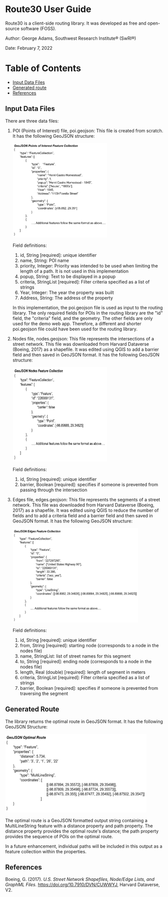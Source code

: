 # Route30 User Guide
Route30 is a client-side routing library. It was developed as free and open-source software (FOSS).

Author: George Adams, Southwest Research Institute® (SwRI®)

Date: February 7, 2022

# Table of Contents
- [Input Data Files](#input_data_files)
- [Generated route](#generated_route)
- [References](#references)

## Input Data Files
<div id='input_data_files'></div>

There are three data files: 
1. POI (Points of Interest) file, poi.geojson: This file is created from scratch. It has the following GeoJSON structure:

    <img src="./images/pois.jpg" width="300" height="300"/>  
    
    Field definitions:
    1. id, String \[required\]: unique identifier
    2. name, String: POI name
    3. priority, Integer: Priority was intended to be used when limiting the length of a path. It is not used in this implementation
    4. popup, String: Text to be displayed in a popup
    5. criteria, StringList \[required\]: Filter criteria specified as a list of strings
    6. Year, Integer: The year the property was built
    7. Address, String: The address of the property

    In this implementation, the poi.geojson file is used as input to the routing library. The only required fields for POIs in the routing library are the "id" field, the "criteria" field, and the geometry. The other fields are only used for the demo web app. Therefore, a different and shorter poi.geojson file could have been used for the routing library.  


2. Nodes file, nodes.geojson: This file represents the intersections of a street network. This file was downloaded from Harvard Dataverse (Boeing, 2017) as a shapefile. It was edited using QGIS to add a barrier field and then saved in GeoJSON format. It has the following GeoJSON structure:

    <img src="./images/nodes.jpg" width="300" height="300"/>  

    Field definitions:
    1. id, String \[required\]: unique identifier
    2. barrier, Boolean \[required\]: specifies if someone is prevented from passing through the intersection

3. Edges file, edges.geojson: This file represents the segments of a street network. This file was downloaded from Harvard Dataverse (Boeing, 2017) as a shapefile. It was edited using QGIS to reduce the number of fields and to add a criteria field and a barrier field and then saved in GeoJSON format. It has the following GeoJSON structure:

    <img src="./images/edges.jpg" width="400" height="300"/>  

    Field definitions:
    1. id, String \[required\]: unique identifier
    2. from, String \[required\]: starting node (corresponds to a node in the nodes file)
    3. name, StringList: list of street names for this segment
    4. to, String \[required\]: ending node (corresponds to a node in the nodes file)
    5. length, Real (double) \[required\]: length of segment in meters
    6. criteria, StringList \[required\]: Filter criteria specified as a list of strings
    7. barrier, Boolean \[required\]: specifies if someone is prevented from traversing the segment

## Generated Route
<div id='generated_route'></div>

The library returns the optimal route in GeoJSON format. It has the following GeoJSON Structure:  
  
<img src="./images/optimal_route.jpg" width="450" height="250"/>  

The optimal route is a GeoJSON formatted output string containing a MultiLineString feature with a distance property and path property. The distance property provides the optimal route's distance; the path property provides the sequence of POIs on the optimal route.  

In a future enhancement, individual paths will be included in this output as a feature collection within the properties.

## References
<div id='references'></div>

Boeing, G. (2017). *U.S. Street Network Shapefiles, Node/Edge Lists, and GraphML Files.* https://doi.org/10.7910/DVN/CUWWYJ, Harvard Dataverse, V2.  